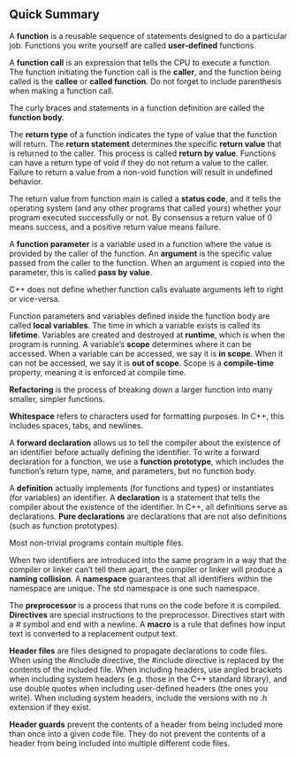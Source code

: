 ## Quick Summary

A **function** is a reusable sequence of statements designed to do a particular job. Functions you write yourself are called **user-defined** functions.

A **function call** is an expression that tells the CPU to execute a function. The function initiating the function call is the **caller**, and the function being called is the **callee** or **called function**. Do not forget to include parenthesis when making a function call.

The curly braces and statements in a function definition are called the **function body**.

The **return type** of a function indicates the type of value that the function will return. The **return statement** determines the specific **return value** that is returned to the caller. This process is called **return by value**. Functions can have a return type of void if they do not return a value to the caller. Failure to return a value from a non-void function will result in undefined behavior.

The return value from function main is called a **status code**, and it tells the operating system (and any other programs that called yours) whether your program executed successfully or not. By consensus a return value of 0 means success, and a positive return value means failure.

A **function parameter** is a variable used in a function where the value is provided by the caller of the function. An **argument** is the specific value passed from the caller to the function. When an argument is copied into the parameter, this is called **pass by value**.

C++ does not define whether function calls evaluate arguments left to right or vice-versa.

Function parameters and variables defined inside the function body are called **local variables**. The time in which a variable exists is called its **lifetime**. Variables are created and destroyed at **runtime**, which is when the program is running. A variable’s **scope** determines where it can be accessed. When a variable can be accessed, we say it is **in scope**. When it can not be accessed, we say it is **out of scope**. Scope is a **compile-time** property, meaning it is enforced at compile time.

**Refactoring** is the process of breaking down a larger function into many smaller, simpler functions.

**Whitespace** refers to characters used for formatting purposes. In C++, this includes spaces, tabs, and newlines.

A **forward declaration** allows us to tell the compiler about the existence of an identifier before actually defining the identifier. To write a forward declaration for a function, we use a **function prototype**, which includes the function’s return type, name, and parameters, but no function body.

A **definition** actually implements (for functions and types) or instantiates (for variables) an identifier. A **declaration** is a statement that tells the compiler about the existence of the identifier. In C++, all definitions serve as declarations. **Pure declarations** are declarations that are not also definitions (such as function prototypes).

Most non-trivial programs contain multiple files.

When two identifiers are introduced into the same program in a way that the compiler or linker can’t tell them apart, the compiler or linker will produce a **naming collision**. A **namespace** guarantees that all identifiers within the namespace are unique. The std namespace is one such namespace.

The **preprocessor** is a process that runs on the code before it is compiled. **Directives** are special instructions to the preprocessor. Directives start with a # symbol and end with a newline. A **macro** is a rule that defines how input text is converted to a replacement output text.

**Header files** are files designed to propagate declarations to code files. When using the #include directive, the #include directive is replaced by the contents of the included file. When including headers, use angled brackets when including system headers (e.g. those in the C++ standard library), and use double quotes when including user-defined headers (the ones you write). When including system headers, include the versions with no .h extension if they exist.

**Header guards** prevent the contents of a header from being included more than once into a given code file. They do not prevent the contents of a header from being included into multiple different code files.
